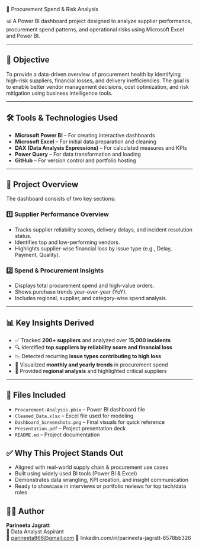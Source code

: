🧾 Procurement Spend & Risk Analysis

📊 A Power BI dashboard project designed to analyze supplier performance, procurement spend patterns, and operational risks using Microsoft Excel and Power BI.

---

## 🎯 Objective

To provide a data-driven overview of procurement health by identifying high-risk suppliers, financial losses, and delivery inefficiencies. The goal is to enable better vendor management decisions, cost optimization, and risk mitigation using business intelligence tools.

---

## 🛠️ Tools & Technologies Used

- **Microsoft Power BI** – For creating interactive dashboards
- **Microsoft Excel** – For initial data preparation and cleaning
- **DAX (Data Analysis Expressions)** – For calculated measures and KPIs
- **Power Query** – For data transformation and loading
- **GitHub** – For version control and portfolio hosting

---

## 📌 Project Overview

The dashboard consists of two key sections:

### 1️⃣ Supplier Performance Overview
- Tracks supplier reliability scores, delivery delays, and incident resolution status.
- Identifies top and low-performing vendors.
- Highlights supplier-wise financial loss by issue type (e.g., Delay, Payment, Quality).

### 2️⃣ Spend & Procurement Insights
- Displays total procurement spend and high-value orders.
- Shows purchase trends year-over-year (YoY).
- Includes regional, supplier, and category-wise spend analysis.

---

## 📊 Key Insights Derived

- ✅ Tracked **200+ suppliers** and analyzed over **15,000 incidents**
- 🔍 Identified **top suppliers by reliability score and financial loss**
- 📉 Detected recurring **issue types contributing to high loss**
- 📆 Visualized **monthly and yearly trends** in procurement spend
- 📍 Provided **regional analysis** and highlighted critical suppliers

---

## 📂 Files Included

- `Procurement-Analysis.pbix` – Power BI dashboard file
- `Cleaned_Data.xlsx` – Excel file used for modeling
- `Dashboard_Screenshots.png` – Final visuals for quick reference
- `Presentation.pdf` – Project presentation deck
- `README.md` – Project documentation

## ✅ Why This Project Stands Out

- Aligned with real-world supply chain & procurement use cases
- Built using widely used BI tools (Power BI & Excel)
- Demonstrates data wrangling, KPI creation, and insight communication
- Ready to showcase in interviews or portfolio reviews for top tech/data roles


## 👩‍💼 Author
**Parineeta Jagratt**  
💼 Data Analyst Aspirant  
📧 parineeta866@gmail.com 
🔗 linkedin.com/in/parineeta-jagratt-8578bb326
